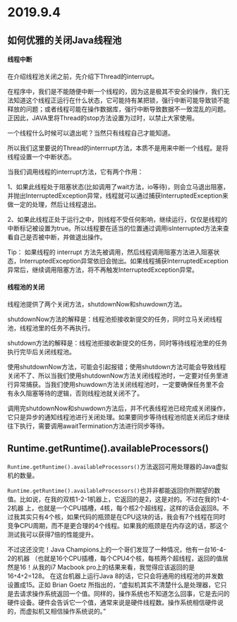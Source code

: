 # 2019.9.4

## 如何优雅的关闭Java线程池

####  线程中断

在介绍线程池关闭之前，先介绍下Thread的interrupt。

在程序中，我们是不能随便中断一个线程的，因为这是极其不安全的操作，我们无法知道这个线程正运行在什么状态，它可能持有某把锁，强行中断可能导致锁不能释放的问题；或者线程可能在操作数据库，强行中断导致数据不一致混乱的问题。正因此，JAVA里将Thread的stop方法设置为过时，以禁止大家使用。

一个线程什么时候可以退出呢？当然只有线程自己才能知道。

所以我们这里要说的Thread的interrrupt方法，本质不是用来中断一个线程。是将线程设置一个中断状态。

当我们调用线程的interrupt方法，它有两个作用：

1、如果此线程处于阻塞状态(比如调用了wait方法，io等待)，则会立马退出阻塞，并抛出InterruptedException异常，线程就可以通过捕获InterruptedException来做一定的处理，然后让线程退出。

2、如果此线程正处于运行之中，则线程不受任何影响，继续运行，仅仅是线程的中断标记被设置为true。所以线程要在适当的位置通过调用isInterrupted方法来查看自己是否被中断，并做退出操作。

Tip：
如果线程的 interrupt 方法先被调用，然后线程调用阻塞方法进入阻塞状态，InterruptedException异常依旧会抛出。如果线程捕获InterruptedException异常后，继续调用阻塞方法，将不再触发InterruptedException异常。

#### 线程池的关闭

线程池提供了两个关闭方法，shutdownNow和shuwdown方法。

shutdownNow方法的解释是：线程池拒接收新提交的任务，同时立马关闭线程池，线程池里的任务不再执行。

shutdown方法的解释是：线程池拒接收新提交的任务，同时等待线程池里的任务执行完毕后关闭线程池。

使用shutdownNow方法，可能会引起报错；使用shutdown方法可能会导致线程关闭不了、所以当我们使用shutdownNow方法关闭线程池时，一定要对任务里进行异常捕获。当我们使用shuwdown方法关闭线程池时，一定要确保任务里不会有永久阻塞等待的逻辑，否则线程池就关闭不了。

调用完shutdownNow和shuwdown方法后，并不代表线程池已经完成关闭操作，它只是异步的通知线程池进行关闭处理。如果要同步等待线程池彻底关闭后才继续往下执行，需要调用awaitTermination方法进行同步等待。

## Runtime.getRuntime().availableProcessors()

`Runtime.getRuntime().availableProcessors()`方法返回可用处理器的Java虚拟机的数量。

`Runtime.getRuntime().availableProcessors()`也并非都能返回你所期望的数值。比如说，在我的双核1-2-1机器上，它返回的是2，这是对的。不过在我的1-4-2机器 上，也就是一个CPU插槽，4核，每个核2个超线程，这样的话会返回8。不过我其实只有4个核，如果代码的瓶颈是在CPU这块的话，我会有7个线程在同时竞争CPU周期，而不是更合理的4个线程。如果我的瓶颈是在内存这的话，那这个测试我可以获得7倍的性能提升。

不过这还没完！Java Champions上的一个哥们发现了一种情况，他有一台16-4-2的机器 （也就是16个CPU插槽，每个CPU4个核，每核两个超线程，返回的值居然是16！从我的i7 Macbook pro上的结果来看，我觉得应该返回的是16`*`4`*`2=128。
在这台机器上运行Java 8的话，它只会将通用的线程池的并发数设置成15。正如 Brian Goetz 所指出的，“虚拟机其实不清楚什么是处理器，它只是去请求操作系统返回一个值。同样的，操作系统也不知道怎么回事，它是去问的硬件设备。硬件会告诉它一个值，通常来说是硬件线程数。操作系统相信硬件说的，而虚拟机又相信操作系统说的。”
